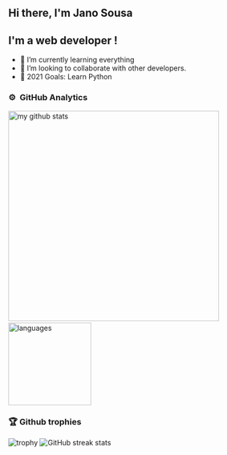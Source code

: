 ## Hi there, I'm Jano Sousa


## I'm a web developer !
- 🌱 I’m currently learning everything
- 👯 I’m looking to collaborate with other developers. 
- 🥅 2021 Goals: Learn Python



<!--
**orphancodebr/orphancodebr** is a ✨ _special_ ✨ repository because its `README.md` (this file) appears on your GitHub profile.

Here are some ideas to get you started:

- 🔭 I’m currently working on ...
- 🌱 I’m currently learning ...
- 👯 I’m looking to collaborate on ...
- 🤔 I’m looking for help with ...
- 💬 Ask me about ...
- 📫 How to reach me: ...
- 😄 Pronouns: ...
- ⚡ Fun fact: ...
-->

### ⚙️ &nbsp;GitHub Analytics

<div align="left">

<p align="left">
<img src="https://github-readme-stats.vercel.app/api?username=orphancodebr&show_icons=true&theme=buefy" alt="my github stats" width="420"/>&nbsp;<img src="https://github-readme-stats.vercel.app/api/top-langs/?username=orphancodebr&layout=compact&theme=buefy" alt="languages" height="165">
</p>
</div>

### 🏆 Github trophies


![trophy](https://github-profile-trophy.vercel.app/?username=orphancodebr&theme=dark)
![GitHub streak stats](https://github-readme-streak-stats.herokuapp.com/?user=orphancodebr)  
<br />
